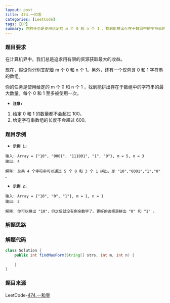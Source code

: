 ```yaml
---
layout: post
title: 474.一和零
categories: [LeetCode]
tags: [DP]
summary: 你的任务是使用给定的 m 个 0 和 n 个 1 ，找到能拼出存在于数组中的字符串的最大数量。每个 0 和 1 至多被使用一次。
---
```


### 题目要求
在计算机界中，我们总是追求用有限的资源获取最大的收益。

现在，假设你分别支配着 m 个 0 和 n 个 1。另外，还有一个仅包含 0 和 1 字符串的数组。

你的任务是使用给定的 m 个 0 和 n 个 1 ，找到能拼出存在于数组中的字符串的最大数量。每个 0 和 1 至多被使用一次。

- **`注意:`**
1. 给定 0 和 1 的数量都不会超过 100。
1. 给定字符串数组的长度不会超过 600。


### 题目示例
- **`示例 1:`**  
```
输入: Array = {"10", "0001", "111001", "1", "0"}, m = 5, n = 3
输出: 4

解释: 总共 4 个字符串可以通过 5 个 0 和 3 个 1 拼出，即 "10","0001","1","0" 。
```

- **`示例 2:`**  
```
输入: Array = {"10", "0", "1"}, m = 1, n = 1
输出: 2

解释: 你可以拼出 "10"，但之后就没有剩余数字了。更好的选择是拼出 "0" 和 "1" 。
```

### 解题思路



### 解题代码
```java
class Solution {
    public int findMaxForm(String[] strs, int m, int n) {
        
    }
}
```

### 题目来源
LeetCode-[474.一和零](https://leetcode-cn.com/problems/ones-and-zeroes/)
